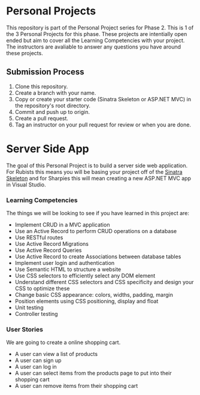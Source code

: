 # Personal Projects

This repository is part of the Personal Project series for Phase 2. This is 1 of the 3 Personal Projects for this phase. These projects are intentially open ended but aim to cover all the Learning Competencies with your project. The instructors are avaliable to answer any questions you have around these projects.

## Submission Process

1. Clone this repository.
2. Create a branch with your name.
3. Copy or create your starter code (Sinatra Skeleton or ASP.NET MVC) in the repository's root directory.
4. Commit and push up to origin.
5. Create a pull request.
6. Tag an instructor on your pull request for review or when you are done.

# Server Side App

The goal of this Personal Project is to build a server side web application. For Rubists this means you will be basing your project off of the [Sinatra Skeleton](https://github.com/kereru-2014/sinatra-skeleton-mvc-challenge) and for Sharpies this will mean creating a new ASP.NET MVC app in Visual Studio.

### Learning Competencies

The things we will be looking to see if you have learned in this project are:
  - Implement CRUD in a MVC application
  - Use an Active Record to perform CRUD operations on a database
  - Use RESTful routes
  - Use Active Record Migrations
  - Use Active Record Queries
  - Use Active Record to create Associations between database tables
  - Implement user login and authentication
  - Use Semantic HTML to structure a website
  - Use CSS selectors to efficiently select any DOM element
  - Understand different CSS selectors and CSS specificity and design your CSS to optimize these
  - Change basic CSS appearance: colors, widths, padding, margin
  - Position elements using CSS positioning, display and float
  - Unit testing
  - Controller testing

### User Stories

We are going to create a online shopping cart.

- A user can view a list of products
- A user can sign up
- A user can log in
- A user can select items from the products page to put into their shopping cart
- A user can remove items from their shopping cart
